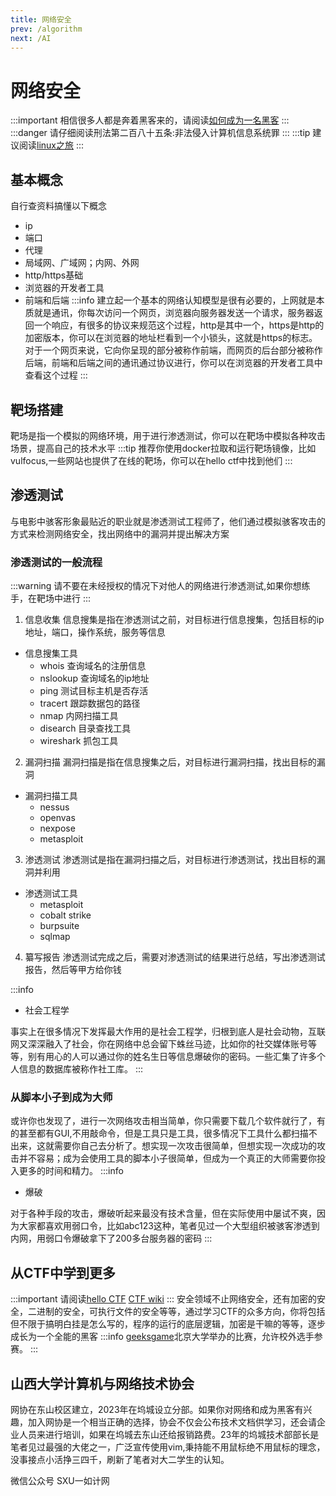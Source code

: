 ```yaml
---
title: 网络安全
prev: /algorithm
next: /AI
---
```

# 网络安全

:::important
相信很多人都是奔着黑客来的，请阅读[如何成为一名黑客](https://github.com/zer4tul/hacker-howto)
:::
:::danger
请仔细阅读刑法第二百八十五条:非法侵入计算机信息系统罪
:::
:::tip
建议阅读[linux之旅](/linux.md)
:::

## 基本概念

自行查资料搞懂以下概念

* ip
* 端口
* 代理
* 局域网、广域网；内网、外网
* http/https基础
* 浏览器的开发者工具
* 前端和后端
  :::info
  建立起一个基本的网络认知模型是很有必要的，上网就是本质就是通讯，你每次访问一个网页，浏览器向服务器发送一个请求，服务器返回一个响应，有很多的协议来规范这个过程，http是其中一个，https是http的加密版本，你可以在浏览器的地址栏看到一个小锁头，这就是https的标志。对于一个网页来说，它向你呈现的部分被称作前端，而网页的后台部分被称作后端，前端和后端之间的通讯通过协议进行，你可以在浏览器的开发者工具中查看这个过程
  :::

## 靶场搭建

靶场是指一个模拟的网络环境，用于进行渗透测试，你可以在靶场中模拟各种攻击场景，提高自己的技术水平
:::tip
推荐你使用docker拉取和运行靶场镜像，比如vulfocus,一些网站也提供了在线的靶场，你可以在hello ctf中找到他们
:::

## 渗透测试

与电影中骇客形象最贴近的职业就是渗透测试工程师了，他们通过模拟骇客攻击的方式来检测网络安全，找出网络中的漏洞并提出解决方案

### 渗透测试的一般流程

:::warning
请不要在未经授权的情况下对他人的网络进行渗透测试,如果你想练手，在靶场中进行
:::

1. 信息收集
   信息搜集是指在渗透测试之前，对目标进行信息搜集，包括目标的ip地址，端口，操作系统，服务等信息

* 信息搜集工具
  * whois 查询域名的注册信息
  * nslookup 查询域名的ip地址
  * ping 测试目标主机是否存活
  * tracert 跟踪数据包的路径
  * nmap 内网扫描工具
  * disearch 目录查找工具
  * wireshark 抓包工具

2. 漏洞扫描
   漏洞扫描是指在信息搜集之后，对目标进行漏洞扫描，找出目标的漏洞

* 漏洞扫描工具
  * nessus
  * openvas
  * nexpose
  * metasploit

3. 渗透测试
   渗透测试是指在漏洞扫描之后，对目标进行渗透测试，找出目标的漏洞并利用

* 渗透测试工具
  * metasploit
  * cobalt strike
  * burpsuite
  * sqlmap

4. 纂写报告
   渗透测试完成之后，需要对渗透测试的结果进行总结，写出渗透测试报告，然后等甲方给你钱

:::info

* 社会工程学

事实上在很多情况下发挥最大作用的是社会工程学，归根到底人是社会动物，互联网又深深融入了社会，你在网络中总会留下蛛丝马迹，比如你的社交媒体账号等等，别有用心的人可以通过你的姓名生日等信息爆破你的密码。一些汇集了许多个人信息的数据库被称作社工库。
:::

### 从脚本小子到成为大师

或许你也发现了，进行一次网络攻击相当简单，你只需要下载几个软件就行了，有的甚至都有GUI,不用敲命令，但是工具只是工具，很多情况下工具什么都扫描不出来，这就需要你自己去分析了。想实现一次攻击很简单，但想实现一次成功的攻击并不容易；成为会使用工具的脚本小子很简单，但成为一个真正的大师需要你投入更多的时间和精力。
:::info

* 爆破

对于各种手段的攻击，爆破听起来最没有技术含量，但在实际使用中屡试不爽，因为大家都喜欢用弱口令，比如abc123这种，笔者见过一个大型组织被骇客渗透到内网，用弱口令爆破拿下了200多台服务器的密码
:::

## 从CTF中学到更多

:::important
请阅读[hello CTF](https://hello-ctf.com/HC_Start/) [CTF wiki](https://ctf-wiki.org/)
:::
安全领域不止网络安全，还有加密的安全，二进制的安全，可执行文件的安全等等，通过学习CTF的众多方向，你将包括但不限于搞明白挂是怎么写的，程序的运行的底层逻辑，加密是干嘛的等等，逐步成长为一个全能的黑客
:::info
[geeksgame](https://geekgame.pku.edu.cn/#/game)北京大学举办的比赛，允许校外选手参赛。
:::

## 山西大学计算机与网络技术协会

网协在东山校区建立，2023年在坞城设立分部。如果你对网络和成为黑客有兴趣，加入网协是一个相当正确的选择，协会不仅会公布技术文档供学习，还会请企业人员来进行培训，如果在坞城去东山还给报销路费。23年的坞城技术部部长是笔者见过最强的大佬之一，广泛宣传使用vim,秉持能不用鼠标绝不用鼠标的理念，没事接点小活挣三四千，刷新了笔者对大二学生的认知。

微信公众号 SXU一如计网

<CommentService/>
